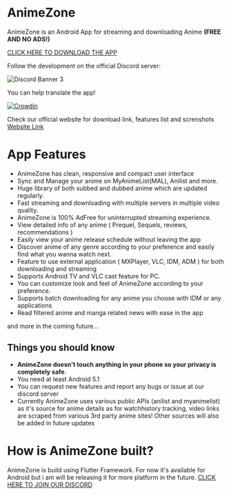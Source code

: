 # AnimeZone 

AnimeZone is an Android App for streaming and downloading Anime **(FREE AND NO ADS!)**

[CLICK HERE TO DOWNLOAD THE APP](https://animezone.info/animezone.apk)

Follow the development on the official Discord server:

![Discord Banner 3](https://discordapp.com/api/guilds/512157790551408640/widget.png?style=banner3)

You can help translate the app!

[![Crowdin](https://badges.crowdin.net/animezone/localized.svg)](https://crowdin.com/project/animezone)

Check our official website for download link, features list and screnshots
[Website Link](https://animezone.info)

# App Features

* AnimeZone has clean, responsive and compact user interface
* Sync and Manage your anime on MyAnimeList(MAL), Anilist and more.
* Huge library of both subbed and dubbed anime which are updated regularly.
* Fast streaming and downloading with multiple servers in multiple video quality.
* AnimeZone is 100% AdFree for uninterrupted streaming experience.
* View detailed info of any anime ( Prequel, Sequels, reviews, recommendations )
* Easily view your anime release schedule without leaving the app
* Discover anime of any genre according to your preference and easily find what you wanna watch next.
* Feature to use external application ( MXPlayer, VLC, IDM, ADM ) for both downloading and streaming
* Supports Android TV and VLC cast feature for PC.
* You can customize look and feel of AnimeZone according to your preference.
* Supports batch downloading for any anime you choose with IDM or any applications
* Read filtered anime and manga related news with ease in the app

and more in the coming future...


## Things you should know

* **AnimeZone doesn't touch anything in your phone so your privacy is completely safe**.
* You need at least Android 5.1
* You can request new features and report any bugs or issue at our discord server
* Currently AnimeZone uses various public APIs (anilist and myanimelist) as it's source for anime details as for watchhistory tracking, video links are scraped from various 3rd party anime sites! Other sources will also be added in future updates


# How is AnimeZone built?

AnimeZone is build using Flutter Framework. For now it's available for Android but i am will be releasing it for more platform in the future.
[CLICK HERE TO JOIN OUR DISCORD](https://discord.gg/YV4GSyr)
